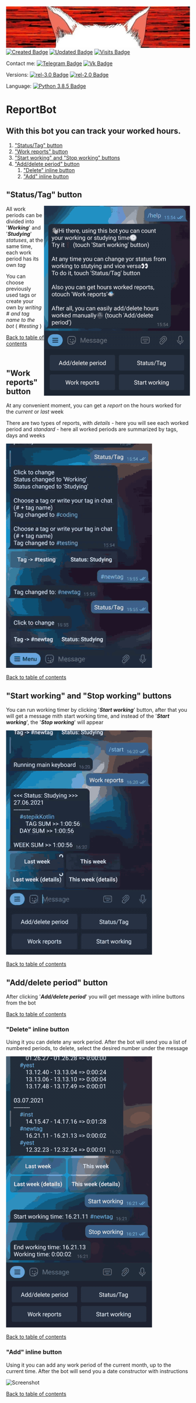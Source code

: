 [![Bot's GitHub Banner](imgs/banner2.jpg)](https://github.com/TAPAKAHOKOT/ReportBot)
[![Created Badge](https://badges.pufler.dev/created/TAPAKAHOKOT/ReportBot)](https://github.com/TAPAKAHOKOT/ReportBot) [![Updated Badge](https://badges.pufler.dev/updated/TAPAKAHOKOT/ReportBot)](https://github.com/TAPAKAHOKOT/ReportBot) [![Visits Badge](https://badges.pufler.dev/visits/TAPAKAHOKOT/ReportBot)](https://github.com/TAPAKAHOKOT/ReportBot)

Contact me: [![Telegram Badge](https://img.shields.io/badge/Telegram-Profile-0088cc)](https://t.me/TAPAKAHOKOT) [![Vk Badge](https://img.shields.io/badge/Vk-Profile-4376A6)](https://vk.com/kpabakot)

Versions: [![rel-3.0 Badge](https://img.shields.io/badge/Realese-3.0-Green)](https://github.com/TAPAKAHOKOT/ReportBot) [![rel-2.0 Badge](https://img.shields.io/badge/OldBot-2.0-blue)](https://github.com/TAPAKAHOKOT/ReportBot/tree/rel-2.0)

Language: [![Python 3.8.5 Badge](https://img.shields.io/badge/Python-3.8.5-blue)](https://www.python.org/downloads/release/python-385/) 

<a name="table_of_contents"></a>
# ReportBot

## With this bot you can track your worked hours. 

1. ["Status/Tag" button](#status_tag)
2. ["Work reports" button](#work_reports)
3. ["Start working" and "Stop working" buttons](#start_stop_working)
4. ["Add/delete period" button](#add_delete_period)
    1. ["Delete" inline button](#delete)
    2. ["Add" inline button](#add)

<a name="status_tag"></a> 
## "Status/Tag" button

<img align="right" src="imgs/status_tag.gif">

All work periods can be divided into '***Working***' and '***Studying***' _statuses_,
at the same time, each work period has its own _tag_

You can choose previously used tags or create your own by _writing # and tag name to the bot_ ( _#testing_ )


<!-- ![Screenshot](imgs/status_tag.gif) -->

[Back to table of contents](#table_of_contents)


<br><a name="work_reports"></a> 
## "Work reports" button

At any convenient moment, you can get a _report_ on the hours worked for the _current_ or _last_ week

There are two types of reports, with _details_ - here you will see each worked period 
and _standard_ - here all worked periods are summarized by tags, days and weeks

![Screenshot](imgs/reports.gif)

[Back to table of contents](#table_of_contents)


<a name="start_stop_working"></a> 
## "Start working" and "Stop working" buttons

You can run working timer by clicking '***Start working***' button, after that
you will get a message mith start working time, and instead of the '***Start working***', the '***Stop working***' will appear

![Screenshot](imgs/start_stop.gif)

[Back to table of contents](#table_of_contents)


<a name="add_delete_period"></a> 
## "Add/delete period" button

After clicking '***Add/delete period***' you will get message with inline buttons from the bot

[Back to table of contents](#table_of_contents)


<a name="delete"></a> 
### "Delete" inline button

Using it you can delete any work period. After the bot will send you a list of numbered periods,
to delete, select the desired number under the message

![Screenshot](imgs/delete.gif)

[Back to table of contents](#table_of_contents)


<a name="add"></a> 
### "Add" inline button

Using it you can add any work period of the current month, up to the current time. 
After the bot will send you a date constructor with instructions

![Screenshot](imgs/add.gif)

[Back to table of contents](#table_of_contents)
